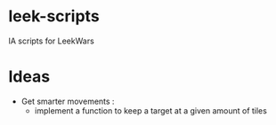 # leek-scripts
IA scripts for LeekWars

# Ideas

* Get smarter movements :
    * implement a function to keep a target at a given amount of tiles